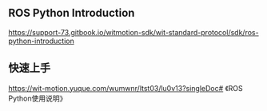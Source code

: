 ## ROS Python Introduction

https://support-73.gitbook.io/witmotion-sdk/wit-standard-protocol/sdk/ros-python-introduction

## 快速上手

https://wit-motion.yuque.com/wumwnr/ltst03/lu0v13?singleDoc# 《ROS Python使用说明》
